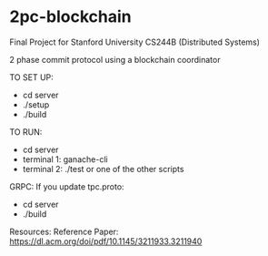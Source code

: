 # 2pc-blockchain

Final Project for Stanford University CS244B (Distributed Systems)

2 phase commit protocol using a blockchain coordinator

TO SET UP:
- cd server
- ./setup
- ./build

TO RUN:
- cd server
- terminal 1: ganache-cli
- terminal 2: ./test or one of the other scripts

GRPC:
If you update tpc.proto:
- cd server
- ./build

Resources:
Reference Paper: https://dl.acm.org/doi/pdf/10.1145/3211933.3211940
